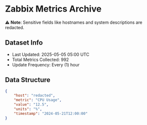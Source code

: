 # Zabbix Metrics Archive

⚠️ **Note**: Sensitive fields like hostnames and system descriptions are redacted.

## Dataset Info
- Last Updated: 2025-05-05 05:00 UTC
- Total Metrics Collected: 992
- Update Frequency: Every (1) hour

## Data Structure
```json
{
    "host": "redacted",
    "metric": "CPU Usage",
    "value": "12.5",
    "units": "%",
    "timestamp": "2024-05-21T12:00:00"
}
```
